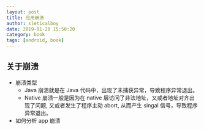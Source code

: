 ```yaml
---
layout: post
title: 应用崩溃
author: sleticalboy
date: 2019-01-20 15:50:20
category: book
tags: [android, book]
---
```


## 关于崩溃
- 崩溃类型
  - Java 崩溃就是在 Java 代码中，出现了未捕获异常，导致程序异常退出。
  - Native 崩溃一般是因为在 native 层访问了非法地址，又或者地址对齐出现了问题, 又或者发生了程序主动 abort, 从而产生 singal 信号，导致程序异常退出。
- 如何分析 app 崩溃
